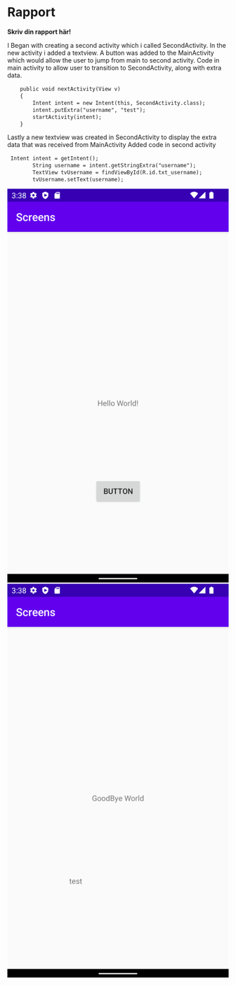 
# Rapport

**Skriv din rapport här!**

I Began with creating a second activity which i called SecondActivity.
In the new activity i added a textview.
A button was added to the MainActivity which would allow the user to jump from main to second activity.
Code in main activity to allow user to transition to SecondActivity, along with extra data.
```
    public void nextActivity(View v)
    {
        Intent intent = new Intent(this, SecondActivity.class);
        intent.putExtra("username", "test");
        startActivity(intent);
    }
```
Lastly a new textview was created in SecondActivity to display the extra data that was received from MainActivity
Added code in second activity
```
 Intent intent = getIntent();
        String username = intent.getStringExtra("username");
        TextView tvUsername = findViewById(R.id.txt_username);
        tvUsername.setText(username);
```

![](FirstActivity.png)
![](SecondActivity.png)


